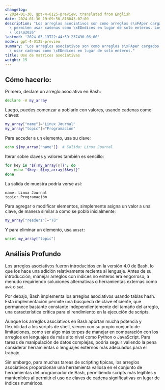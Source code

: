 ```yaml
---
changelog:
- 2024-01-30, gpt-4-0125-preview, translated from English
date: 2024-01-30 19:09:56.818043-07:00
description: "Los arreglos asociativos son como arreglos s\xFAper cargados que te\
  \ permiten usar cadenas como \xEDndices en lugar de solo enteros. Los programadores\
  \ los\u2026"
lastmod: '2024-03-13T22:44:59.237430-06:00'
model: gpt-4-0125-preview
summary: "Los arreglos asociativos son como arreglos s\xFAper cargados que te permiten\
  \ usar cadenas como \xEDndices en lugar de solo enteros."
title: Uso de matrices asociativas
weight: 15
---
```


## Cómo hacerlo:
Primero, declare un arreglo asociativo en Bash:

```Bash
declare -A my_array
```

Luego, puedes comenzar a poblarlo con valores, usando cadenas como claves:

```Bash
my_array["name"]="Linux Journal"
my_array["topic"]="Programación"
```

Para acceder a un elemento, usa su clave:

```Bash
echo ${my_array["name"]}  # Salida: Linux Journal
```

Iterar sobre claves y valores también es sencillo:

```Bash
for key in "${!my_array[@]}"; do
    echo "$key: ${my_array[$key]}"
done
```

La salida de muestra podría verse así:

```
name: Linux Journal
topic: Programación
```

Para agregar o modificar elementos, simplemente asigna un valor a una clave, de manera similar a como se pobló inicialmente:

```Bash
my_array["readers"]="Tú"
```

Y para eliminar un elemento, usa `unset`:

```Bash
unset my_array["topic"]
```

## Análisis Profundo
Los arreglos asociativos fueron introducidos en la versión 4.0 de Bash, lo que los hace una adición relativamente reciente al lenguaje. Antes de su introducción, manejar arreglos con índices no enteros era engorroso, a menudo requiriendo soluciones alternativas o herramientas externas como `awk` o `sed`.

Por debajo, Bash implementa los arreglos asociativos usando tablas hash. Esta implementación permite una búsqueda de clave eficiente, que permanece bastante constante independientemente del tamaño del arreglo, una característica crítica para el rendimiento en la ejecución de scripts.

Aunque los arreglos asociativos en Bash aportan mucha potencia y flexibilidad a los scripts de shell, vienen con su propio conjunto de limitaciones, como ser algo más torpes de manejar en comparación con los arreglos en lenguajes de más alto nivel como Python o JavaScript. Para tareas de manipulación de datos complejas, podría seguir valiendo la pena considerar herramientas o lenguajes externos más adecuados para el trabajo.

Sin embargo, para muchas tareas de scripting típicas, los arreglos asociativos proporcionan una herramienta valiosa en el conjunto de herramientas del programador de Bash, permitiendo scripts más legibles y mantenibles al permitir el uso de claves de cadena significativas en lugar de índices numéricos.
